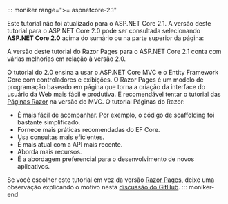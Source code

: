 ::: moniker range=">= aspnetcore-2.1"

Este tutorial não foi atualizado para o ASP.NET Core 2.1. A versão deste tutorial para o ASP.NET Core 2.0 pode ser consultada selecionando **ASP.NET Core 2.0** acima do sumário ou na parte superior da página:

A versão deste tutorial do Razor Pages para o ASP.NET Core 2.1 conta com várias melhorias em relação à versão 2.0.

O tutorial do 2.0 ensina a usar o ASP.NET Core MVC e o Entity Framework Core com controladores e exibições. O Razor Pages é um modelo de programação baseado em página que torna a criação da interface do usuário da Web mais fácil e produtiva. É recomendável tentar o tutorial das [Páginas Razor](xref:data/ef-rp/intro) na versão do MVC. O tutorial Páginas do Razor:

* É mais fácil de acompanhar. Por exemplo, o código de scaffolding foi bastante simplificado.
* Fornece mais práticas recomendadas do EF Core.
* Usa consultas mais eficientes.
* É mais atual com a API mais recente.
* Aborda mais recursos.
* É a abordagem preferencial para o desenvolvimento de novos aplicativos.

Se você escolher este tutorial em vez da versão [Razor Pages](xref:data/ef-rp/intro), deixe uma observação explicando o motivo nesta [discussão do GitHub](https://github.com/aspnet/Docs/issues/6146).
::: moniker-end
